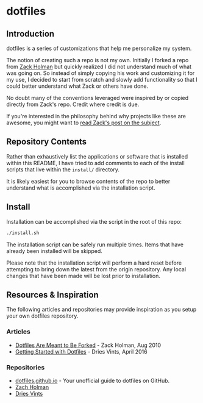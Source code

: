 # dotfiles

## Introduction

dotfiles is a series of customizations that help me personalize my system.

The notion of creating such a repo is not my own. Initially I forked a repo from
[Zack Holman](https://github.com/holman/dotfiles) but quickly realized I did not
understand much of what was going on. So instead of simply copying his work and
customizing it for my use, I decided to start from scratch and slowly add
functionality so that I could better understand what Zack or others have done.

No doubt many of the conventions leveraged were inspired by or copied
directly from Zack's repo. Credit where credit is due.

If you're interested in the philosophy behind why projects like these are
awesome, you might want to [read Zack's post on the
subject](http://zachholman.com/2010/08/dotfiles-are-meant-to-be-forked/).


## Repository Contents
Rather than exhaustively list the applications or software that is installed
within this README, I have tried to add comments to each of the install
scripts that live within the `install/` directory.

It is likely easiest for you to browse contents of the repo to better
understand what is accomplished via the installation script.


## Install
Installation can be accomplished via the script in the root of this repo:

```bash
./install.sh
```

The installation script can be safely run multiple times. Items that have
already been installed will be skipped.

Please note that the installation script will perform a hard reset before
attempting to bring down the latest from the origin repository. Any local
changes that have been made will be lost prior to installation.


## Resources & Inspiration
The following articles and repositories may provide inspiration as you setup
your own dotfiles repository.


### Articles
* [Dotfiles Are Meant to Be Forked](http://zachholman.com/2010/08/dotfiles-are-meant-to-be-forked/) - Zack Holman, Aug 2010
* [Getting Started with Dotfiles](https://driesvints.com/blog/getting-started-with-dotfiles/) - Dries Vints, April 2016


### Repositories
* [dotfiles.github.io](https://dotfiles.github.io/) - Your unofficial guide to dotfiles on GitHub.
* [Zach Holman](https://github.com/holman/dotfiles)
* [Dries Vints](https://github.com/driesvints/dotfiles)